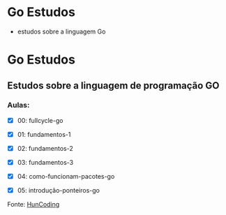# Go Estudos

- estudos sobre a linguagem Go


# Go Estudos

## Estudos sobre a linguagem de programação GO

### Aulas:
- [x] 00: fullcycle-go
- [x] 01: fundamentos-1
- [x] 02: fundamentos-2
- [x] 03: fundamentos-3
- [x] 04: como-funcionam-pacotes-go
- [x] 05: introdução-ponteiros-go



Fonte: [HunCoding](https://www.youtube.com/channel/UCT5d7jUni66Oii3jNRPPOfg/featured)